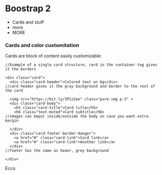 # Boostrap 2

* Cards and stuff
* more
* MORE

### Cards and color customitation

Cards are block of content easily customizable:

```
//Example of a single card structure, card in the container tag gives it the borders

<div class="card">
  <div class="card-header">Colored text on bg</div>
//card header gives it the gray background and border to the rest of the card

  <img src="https://bit.ly/3PIz2ee" class="pure-img p-3" >
  <div class="card-body">
    <h5 class="card-title">Card title</h5>
    <h6 class="text-muted">Card subtitle</h6>
//images can beput inside/outside the body in case you want extra margin

  </div>
  <div class="card-footer border-danger">
    <a href="#" class="card-link">Card link</a>
    <a href="#" class="card-link">Another link</a>
  </div>
//footer has the same as heaer, grey background  

</div>

```

Ecco
